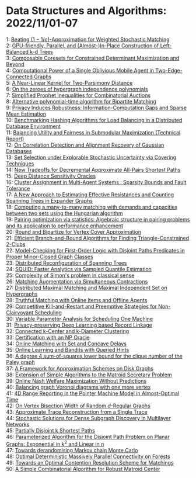 # Data Structures and Algorithms: 2022/11/01-07  
1: [Beating $(1-1/e)$-Approximation for Weighted Stochastic Matching](https://doi.org/10.48550/arXiv.2210.17515)  
2: [GPU-friendly, Parallel, and (Almost-)In-Place Construction of  Left-Balanced k-d Trees](https://doi.org/10.48550/arXiv.2211.00120)  
3: [Composable Coresets for Constrained Determinant Maximization and Beyond](https://doi.org/10.48550/arXiv.2211.00289)  
4: [Computational Power of a Single Oblivious Mobile Agent in  Two-Edge-Connected Graphs](https://doi.org/10.48550/arXiv.2211.00332)  
5: [A Near-Linear Kernel for Two-Parsimony Distance](https://doi.org/10.48550/arXiv.2211.00378)  
6: [On the zeroes of hypergraph independence polynomials](https://doi.org/10.48550/arXiv.2211.00464)  
7: [Simplified Prophet Inequalities for Combinatorial Auctions](https://doi.org/10.48550/arXiv.2211.00707)  
8: [Alternative polynomial-time algorithm for Bipartite Matching](https://doi.org/10.48550/arXiv.2211.00711)  
9: [Privacy Induces Robustness: Information-Computation Gaps and Sparse Mean  Estimation](https://doi.org/10.48550/arXiv.2211.00724)  
10: [Benchmarking Hashing Algorithms for Load Balancing in a Distributed  Database Environment](https://doi.org/10.48550/arXiv.2211.00741)  
11: [Balancing Utility and Fairness in Submodular Maximization (Technical  Report)](https://doi.org/10.48550/arXiv.2211.00980)  
12: [On Correlation Detection and Alignment Recovery of Gaussian Databases](https://doi.org/10.48550/arXiv.2211.01069)  
13: [Set Selection under Explorable Stochastic Uncertainty via Covering  Techniques](https://doi.org/10.48550/arXiv.2211.01097)  
14: [New Tradeoffs for Decremental Approximate All-Pairs Shortest Paths](https://doi.org/10.48550/arXiv.2211.01152)  
15: [Deep Distance Sensitivity Oracles](https://doi.org/10.48550/arXiv.2211.02681)  
16: [Cluster Assignment in Multi-Agent Systems : Sparsity Bounds and Fault  Tolerance](https://doi.org/10.48550/arXiv.2211.01316)  
17: [A New Approach to Estimating Effective Resistances and Counting Spanning  Trees in Expander Graphs](https://doi.org/10.48550/arXiv.2211.01468)  
18: [Computing a many-to-many matching with demands and capacities between  two sets using the Hungarian algorithm](https://doi.org/10.48550/arXiv.2211.01612)  
19: [Pairing optimization via statistics: Algebraic structure in pairing  problems and its application to performance enhancement](https://doi.org/10.48550/arXiv.2211.01661)  
20: [Round and Bipartize for Vertex Cover Approximation](https://doi.org/10.48550/arXiv.2211.01699)  
21: [Efficient Branch-and-Bound Algorithms for Finding Triangle-Constrained  2-Clubs](https://doi.org/10.48550/arXiv.2211.01701)  
22: [Model-Checking for First-Order Logic with Disjoint Paths Predicates in  Proper Minor-Closed Graph Classes](https://doi.org/10.48550/arXiv.2211.01723)  
23: [Distributed Reconfiguration of Spanning Trees](https://doi.org/10.48550/arXiv.2211.01725)  
24: [SQUID: Faster Analytics via Sampled Quantile Estimation](https://doi.org/10.48550/arXiv.2211.01726)  
25: [Complexity of Simon's problem in classical sense](https://doi.org/10.48550/arXiv.2211.01776)  
26: [Matching Augmentation via Simultaneous Contractions](https://doi.org/10.48550/arXiv.2211.01912)  
27: [Distributed Maximal Matching and Maximal Independent Set on Hypergraphs](https://doi.org/10.48550/arXiv.2211.01945)  
28: [Truthful Matching with Online Items and Offline Agents](https://doi.org/10.48550/arXiv.2211.02004)  
29: [Competitive Kill-and-Restart and Preemptive Strategies for  Non-Clairvoyant Scheduling](https://doi.org/10.48550/arXiv.2211.02044)  
30: [Variable Parameter Analysis for Scheduling One Machine](https://doi.org/10.48550/arXiv.2211.02107)  
31: [Privacy-preserving Deep Learning based Record Linkage](https://doi.org/10.48550/arXiv.2211.02161)  
32: [Connected k-Center and k-Diameter Clustering](https://doi.org/10.48550/arXiv.2211.02176)  
33: [Certification with an NP Oracle](https://doi.org/10.48550/arXiv.2211.02257)  
34: [Online Matching with Set and Concave Delays](https://doi.org/10.48550/arXiv.2211.02394)  
35: [Online Learning and Bandits with Queried Hints](https://doi.org/10.48550/arXiv.2211.02703)  
36: [A degree 4 sum-of-squares lower bound for the clique number of the Paley  graph](https://doi.org/10.48550/arXiv.2211.02713)  
37: [A Framework for Approximation Schemes on Disk Graphs](https://doi.org/10.48550/arXiv.2211.02717)  
38: [Extension of Simple Algorithms to the Matroid Secretary Problem](https://doi.org/10.48550/arXiv.2211.02755)  
39: [Online Nash Welfare Maximization Without Predictions](https://doi.org/10.48550/arXiv.2211.03077)  
40: [Balancing graph Voronoi diagrams with one more vertex](https://doi.org/10.48550/arXiv.2211.03146)  
41: [4D Range Reporting in the Pointer Machine Model in Almost-Optimal Time](https://doi.org/10.48550/arXiv.2211.03161)  
42: [On Vertex Bisection Width of Random $d$-Regular Graphs](https://doi.org/10.48550/arXiv.2211.03206)  
43: [Approximate Trace Reconstruction from a Single Trace](https://doi.org/10.48550/arXiv.2211.03292)  
44: [Stochastic Solutions for Dense Subgraph Discovery in Multilayer Networks](https://doi.org/10.48550/arXiv.2211.03306)  
45: [Partially Disjoint k Shortest Paths](https://doi.org/10.48550/arXiv.2211.03335)  
46: [Parameterized Algorithm for the Disjoint Path Problem on Planar Graphs:  Exponential in $k^2$ and Linear in $n$](https://doi.org/10.48550/arXiv.2211.03341)  
47: [Towards derandomising Markov chain Monte Carlo](https://doi.org/10.48550/arXiv.2211.03487)  
48: [Optimal Deterministic Massively Parallel Connectivity on Forests](https://doi.org/10.48550/arXiv.2211.03530)  
49: [Towards an Optimal Contention Resolution Scheme for Matchings](https://doi.org/10.48550/arXiv.2211.03599)  
50: [A Simple Combinatorial Algorithm for Robust Matroid Center](https://doi.org/10.48550/arXiv.2211.03601)  